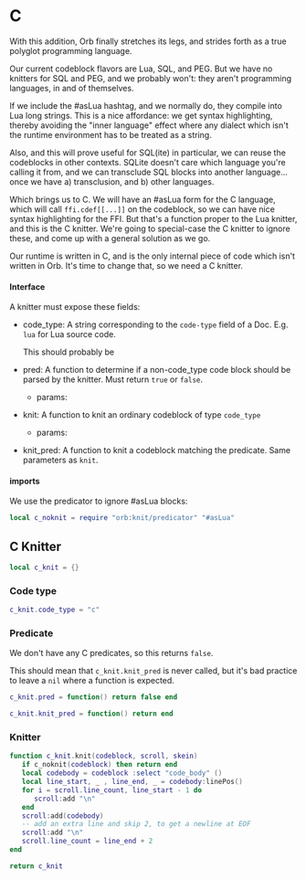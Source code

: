 # C


  With this addition, Orb finally stretches its legs, and strides forth as a
true polyglot programming language\.

Our current codeblock flavors are Lua, SQL, and PEG\.  But we have no knitters
for SQL and PEG, and we probably won't: they aren't programming languages, in
and of themselves\.

If we include the 
\#asLua
 hashtag, and we normally do, they compile into
Lua long strings\.  This is a nice affordance: we get syntax highlighting,
thereby avoiding the "inner language" effect where any dialect which isn't the
runtime environment has to be treated as a string\.

Also, and this will prove useful for SQL\(ite\) in particular, we can reuse the
codeblocks in other contexts\.  SQLite doesn't care which language you're
calling it from, and we can transclude SQL blocks into another language\.\.\.
once we have a\) transclusion, and b\) other languages\.

Which brings us to C\.  We will have an 
\#asLua
 form for the C language,
which will call `ffi.cdef[[...]]` on the codeblock, so we can have nice syntax
highlighting for the FFI\.  But that's a function proper to the Lua knitter,
and this is the C knitter\.  We're going to special\-case the C knitter to
ignore these, and come up with a general solution as we go\.

Our runtime is written in C, and is the only internal piece of code which
isn't written in Orb\.  It's time to change that, so we need a C knitter\.

#### Interface

A knitter must expose these fields:


- code\_type:  A string corresponding to the `code-type` field of a Doc\.
    E\.g\. `lua` for Lua source code\.

    This should probably be


- pred:  A function to determine if a non\-code\_type code block
    should be parsed by the knitter\.  Must return `true` or
    `false`\.

  - params:


- knit:  A function to knit an ordinary codeblock of type `code_type`

   - params:


- knit\_pred:  A function to knit a codeblock matching the predicate\.  Same
    parameters as `knit`\.


#### imports

We use the predicator to ignore 
\#asLua
 blocks:

```lua
local c_noknit = require "orb:knit/predicator" "#asLua"
```


## C Knitter

```lua
local c_knit = {}
```


### Code type

```lua
c_knit.code_type = "c"
```


### Predicate

We don't have any C predicates, so this returns `false`\.

This should mean that `c_knit.knit_pred` is never called, but it's bad
practice to leave a `nil` where a function is expected\.

```lua
c_knit.pred = function() return false end

c_knit.knit_pred = function() return end
```


### Knitter


```lua
function c_knit.knit(codeblock, scroll, skein)
   if c_noknit(codeblock) then return end
   local codebody = codeblock :select "code_body" ()
   local line_start, _ , line_end, _ = codebody:linePos()
   for i = scroll.line_count, line_start - 1 do
      scroll:add "\n"
   end
   scroll:add(codebody)
   -- add an extra line and skip 2, to get a newline at EOF
   scroll:add "\n"
   scroll.line_count = line_end + 2
end
```

```lua
return c_knit
```
